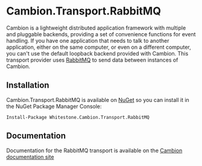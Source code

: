 # Cambion.Transport.RabbitMQ
Cambion is a lightweight distributed application framework with multiple and pluggable backends, providing a set of convenience functions for event handling. If you have one application that needs to talk to another application, either on the same computer, or even on a different computer, you can't use the default loopback backend provided with Cambion.
This transport provider uses [RabbitMQ](https://www.rabbitmq.com/) to send data between instances of Cambion.

## Installation
Cambion.Transport.RabbitMQ is available on  [NuGet](https://www.nuget.org/packages/Whitestone.Cambion.Transport.RabbitMQ/) so you can install it in the NuGet Package Manager Console:
```
Install-Package Whitestone.Cambion.Transport.RabbitMQ
```

## Documentation

Documentation for the RabbitMQ transport is available on the [Cambion documentation site](https://cambion.readthedocs.io/en/latest)
